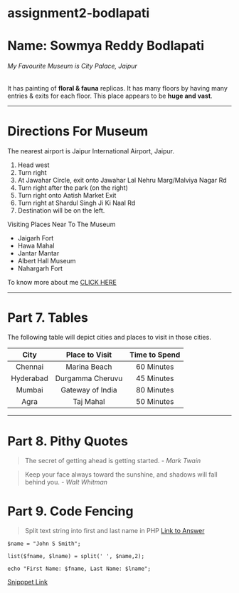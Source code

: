 # assignment2-bodlapati

# Name: Sowmya Reddy Bodlapati


###### My Favourite Museum is City Palace, Jaipur

It has painting of **floral & fauna** replicas. It has many floors by having many entries & exits for each floor. This place appears to be **huge and vast**.

****

# Directions For Museum

The nearest airport is Jaipur International Airport, Jaipur.

1. Head west
2. Turn right
3. At Jawahar Circle, exit onto Jawahar Lal Nehru Marg/Malviya Nagar Rd
4. Turn right after the park (on the right)
5. Turn right onto Aatish Market Exit
6. Turn right at Shardul Singh Ji Ki Naal Rd
7. Destination will be on the left.

Visiting Places Near To The Museum

- Jaigarh Fort
- Hawa Mahal
- Jantar Mantar
- Albert Hall Museum
- Nahargarh Fort


To know more about me [CLICK HERE](/AboutMe.md)

****

# Part 7. Tables

The following table will depict cities and places to visit in those cities.

|   City     |  Place to Visit  | Time to Spend |
|   :---:    |      :---:       |       :---:   |
| Chennai    |  Marina Beach    |    60 Minutes |
| Hyderabad  |  Durgamma Cheruvu|    45 Minutes |
| Mumbai     |  Gateway of India|    80 Minutes |
| Agra       |  Taj Mahal       |    50 Minutes |


****

# Part 8. Pithy Quotes

> The secret of getting ahead is getting started. - *Mark Twain*

> Keep your face always toward the sunshine, and shadows will fall behind you. - *Walt Whitman*


# Part 9. Code Fencing

> Split text string into first and last name in PHP
[Link to Answer](https://stackoverflow.com/questions/13637145/split-text-string-into-first-and-last-name-in-php)

```
$name = "John S Smith";

list($fname, $lname) = split(' ', $name,2);

echo "First Name: $fname, Last Name: $lname";

```

[Snipppet Link](https://css-tricks.com/snippets/php/separate-first-and-last-name/)
